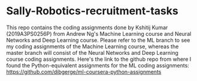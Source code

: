 # Sally-Robotics-recruitment-tasks
This repo contains the coding assignments done by Kshitij Kumar (2019A3PS0256P) from Andrew Ng's Machine Learning course and Neural Networks and Deep Learning course.
Please refer to the ML branch to see my coding assignments of the Machine Learning course, whereas the master branch will consist of the Neural Networks and Deep Learning course coding assignments. 
Here's the link to the github repo from where I found the Python-equivalent assignments for the ML coding assignments:
https://github.com/dibgerge/ml-coursera-python-assignments
